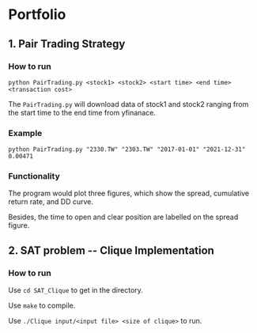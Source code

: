 # Portfolio

## 1. Pair Trading Strategy
### How to run
```
python PairTrading.py <stock1> <stock2> <start time> <end time> <transaction cost>
```

The `PairTrading.py` will download data of stock1 and stock2 ranging from the start time to the end time from yfinanace.

### Example
```
python PairTrading.py "2330.TW" "2303.TW" "2017-01-01" "2021-12-31" 0.00471
```

### Functionality
The program would plot three figures, which show the spread, cumulative return rate, and DD curve.

Besides, the time to open and clear position are labelled on the spread figure.


## 2. SAT problem -- Clique Implementation
### How to run
Use `cd SAT_Clique` to get in the directory.

Use `make` to compile.

Use `./Clique input/<input file> <size of clique>` to run.